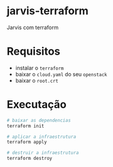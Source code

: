 # jarvis-terraform
Jarvis com terraform

# Requisitos
- instalar o `terraform`
- baixar o `cloud.yaml` do seu `openstack`
- baixar o `root.crt` 

# Executação

```bash
# baixar as dependencias
terraform init
```


```bash
# aplicar a infraestrutura
terraform apply
```

```bash
# destruir a infraestrutura
terraform destroy
```
